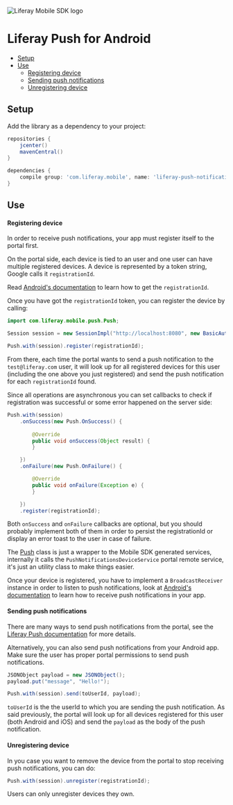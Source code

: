 ![Liferay Mobile SDK logo](../../../logo.png)

# Liferay Push for Android

* [Setup](#setup)
* [Use](#use)
	* [Registering device](#registering-device)
	* [Sending push notifications](#sending-push-notifications)
	* [Unregistering device](#unregistering-device)

## Setup

Add the library as a dependency to your project:

```groovy
repositories {
	jcenter()
	mavenCentral()
}

dependencies {
	compile group: 'com.liferay.mobile', name: 'liferay-push-notifications-portlet-android-sdk', version: '6.2.0.+'
}
```

## Use

#### Registering device

In order to receive push notifications, your app must register itself to the portal first.

On the portal side, each device is tied to an user and one user can have multiple registered devices. A device is represented by a token string, Google calls it `registrationId`.

Read [Android's documentation](http://developer.android.com/google/gcm/client.html) to learn how to get the `registrationId`.

Once you have got the `registrationId` token, you can register the device by calling:


```java
import com.liferay.mobile.push.Push;

Session session = new SessionImpl("http://localhost:8080", new BasicAuthentication("test@liferay.com", "test"));

Push.with(session).register(registrationId);
```

From there, each time the portal wants to send a push notification to the `test@liferay.com` user, it will look up for all registered devices for this user (including the one above you just registered) and send the push notification for each `registrationId` found.

Since all operations are asynchronous you can set callbacks to check if registration was successful or some error happened on the server side:

```java
Push.with(session)
	.onSuccess(new Push.OnSuccess() {
			
		@Override
		public void onSuccess(Object result) {
		}

	})
	.onFailure(new Push.OnFailure() {

		@Override
		public void onFailure(Exception e) {
		}

	})
	.register(registrationId);
```

Both `onSuccess` and `onFailure` callbacks are optional, but you should probably implement both of them in order to persist the registrationId or display an error toast to the user in case of failure.

The [Push](src/main/java/com/liferay/mobile/push/Push.java) class is just a wrapper to the Mobile SDK generated services, internally it calls the `PushNotificationsDeviceService` portal remote service, it's just an utility class to make things easier.

Once your device is registered, you have to implement a `BroadcastReceiver` instance in order to listen to push notifications, look at [Android's documentation](http://developer.android.com/google/gcm/client.html#sample-receive) to learn how to receive push notifications in your app.

#### Sending push notifications

There are many ways to send push notifications from the portal, see the [Liferay Push documentation](../README.md) for more details.

Alternatively, you can also send push notifications from your Android app. Make sure the user has proper portal permissions to send push notifications.

```java
JSONObject payload = new JSONObject();
payload.put("message", "Hello!");

Push.with(session).send(toUserId, payload);
```

`toUserId` is the the userId to which you are sending the push notification. As said previously, the portal will look up for all devices registered for this user (both Android and iOS) and send the `payload` as the body of the push notification.

#### Unregistering device


In you case you want to remove the device from the portal to stop receiving push notifications, you can do:

```java
Push.with(session).unregister(registrationId);
```

Users can only unregister devices they own.

